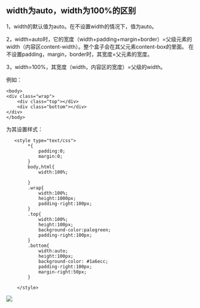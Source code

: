 ## width为auto，width为100%的区别 ##

1，width的默认值为auto。在不设置width的情况下，值为auto。

2，width=auto时，它的宽度（width+padding+margin+border）=父级元素的width（内容区content-width）。整个盒子会在其父元素content-box的里面。
在不设置padding，margin，border时，其宽度=父元素的宽度。

3，width=100%，其宽度（width，内容区的宽度）=父级的width。

例如：


	<body>
	<div class="wrap">
	    <div class="top"></div>
	    <div class="bottom"></div>
	</div>
	</body>

为其设置样式：

	   <style type="text/css">
	        *{
	            padding:0;
	            margin:0;
	        }
	        body,html{
	            width:100%;
	
	        }
	        .wrap{
	            width:100%;
	            height:1000px;
	            padding-right:100px;
	        }
	        .top{
	            width:100%;
	            height:100px;
	            background-color:palegreen;
	            padding-right:100px;
	        }
	        .bottom{
	            width:auto;
	            height:100px;
	            background-color: #1a6ecc;
	            padding-right:100px;
	            margin-right:50px;
	        }
	
	    </style>

![](https://i.imgur.com/xEvSyj6.png)